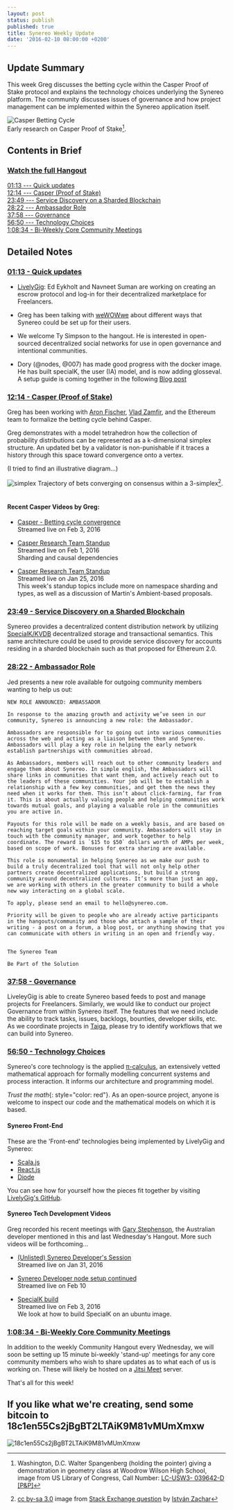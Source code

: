 ```yaml
---
layout: post
status: publish
published: true
title: Synereo Weekly Update
date: '2016-02-10 08:00:00 +0200'
---
```


## Update Summary

This week Greg discusses the betting cycle within the Casper Proof of Stake protocol and explains the technology choices underlying the Synereo platform. The community discusses issues of governance and how project management can be implemented within the Synereo application itself.

![Casper Betting Cycle](http://cdn.loc.gov/service/pnp/fsa/8d41000/8d41400/8d41412r.jpg)<br>
Early research on Casper Proof of Stake[^1].

## Contents in Brief

### [Watch the full Hangout](https://youtu.be/2x9X-wVvarQ)

[01:13 --- Quick updates](https://youtu.be/2x9X-wVvarQ?t=1m13s)<br>
[12:14 --- Casper (Proof of Stake)](https://youtu.be/2x9X-wVvarQ?t=744)<br>
[23:49 --- Service Discovery on a Sharded Blockchain](https://youtu.be/2x9X-wVvarQ?t=23m49s)<br>
[28:22 --- Ambassador Role](https://youtu.be/2x9X-wVvarQ?t=28m22s)<br>
[37:58 --- Governance](https://youtu.be/2x9X-wVvarQ?t=37m58s)<br>
[56:50 --- Technology Choices](https://youtu.be/2x9X-wVvarQ?t=56m50s)<br>
[1:08:34 - Bi-Weekly Core Community Meetings](https://youtu.be/2x9X-wVvarQ?t=1h08m34s)<br>

## Detailed Notes

### [01:13 - Quick updates](https://youtu.be/2x9X-wVvarQ?t=1m13s)

* [LivelyGig](http://livelygig.com/): Ed Eykholt and Navneet Suman
 are working on creating an escrow protocol and log-in for their decentralized marketplace for Freelancers.

* Greg has been talking with [weWOWwe](http://wewowwe.com) about different ways that Synereo could be set up for their users.

* We welcome Ty Simpson to the hangout. He is interested in open-sourced decentralized social networks for use in open governance and intentional communities.

* Dory (@nodes, @007) has made good progress with the docker image. He has built specialK, the user (IA) model, and is now adding glosseval. A setup guide is coming together in the following [Blog post](https://discuss.synereo.com/t/node-testing-setup-guide/66358)

### [12:14 - Casper (Proof of Stake)](https://youtu.be/2x9X-wVvarQ?t=744)<br>
Greg has been working with [Aron Fischer](https://twitter.com/mathsguy), [Vlad Zamfir](https://twitter.com/VladZamfir), and the Ethereum team to formalize the betting cycle behind Casper.

Greg demonstrates with a model tetrahedron how the collection of probability distributions can be represented as a k-dimensional simplex structure. An updated bet by a validator is non-punishable if it traces a history through this space toward convergence onto a vertex.

(I tried to find an illustrative diagram...)

![simplex](http://i.stack.imgur.com/6fESJ.png)
Trajectory of bets converging on consensus within a 3-simplex[^2].
<br><br>

#### Recent Casper Videos by Greg:

* [Casper - Betting cycle convergence](https://youtu.be/la45Qu20nX0)<br>
Streamed live on Feb 3, 2016

* [Casper Research Team Standup](https://youtu.be/2WulGGVIRcs)<br>
Streamed live on Feb 1, 2016<br>
Sharding and causal dependencies

* [Casper Research Team Standup](https://youtu.be/adunESrJTSk)<br>
Streamed live on Jan 25, 2016<br>
This week's standup topics include more on namespace sharding and types, as well as a discussion of Martin's Ambient-based proposals.

### [23:49 - Service Discovery on a Sharded Blockchain](https://youtu.be/2x9X-wVvarQ?t=23m49s)

Synereo provides a decentralized content distribution network by utilizing [SpecialK/KVDB](http://blog.synereo.com/2015/03/17/specialk-kvdb/) decentralized storage and transactional semantics. This same architecture could be used to provide service discovery for accounts residing in a sharded blockchain such as that proposed for Ethereum 2.0.

### [28:22 - Ambassador Role](https://youtu.be/2x9X-wVvarQ?t=28m22s)

Jed presents a new role available for outgoing community members wanting to help us out:

~~~
NEW ROLE ANNOUNCED: AMBASSADOR 

In response to the amazing growth and activity we’ve seen in our community, Synereo is announcing a new role: the Ambassador. 

Ambassadors are responsible for to going out into various communities across the web and acting as a liaison between them and Synereo. Ambassadors will play a key role in helping the early network establish partnerships with communities abroad.  

As Ambassadors, members will reach out to other community leaders and engage them about Synereo. In simple english, the Ambassadors will share links in communities that want them, and actively reach out to the leaders of these communities. Your job will be to establish a relationship with a few key communities, and get them the news they need when it works for them. This isn’t about click-farming, far from it. This is about actually valuing people and helping communities work towards mutual goals, and playing a valuable role in the communities you are active in. 

Payouts for this role will be made on a weekly basis, and are based on reaching target goals within your community. Ambassadors will stay in touch with the community manager, and work together to help coordinate. The reward is `$15 to $50` dollars worth of AMPs per week, based on scope of work. Bonuses for extra sharing are available. 

This role is monumental in helping Synereo as we make our push to build a truly decentralized tool that will not only help other partners create decentralized applications, but build a strong community around decentralized cultures. It’s more than just an app, we are working with others in the greater community to build a whole new way interacting on a global scale. 

To apply, please send an email to hello@synereo.com.

Priority will be given to people who are already active participants in the hangouts/community and those who attach a sample of their writing - a post on a forum, a blog post, or anything showing that you can communicate with others in writing in an open and friendly way. 


The Synereo Team

Be Part of the Solution
~~~

### [37:58 - Governance](https://youtu.be/2x9X-wVvarQ?t=37m58s)

LiveleyGig is able to create Synereo based feeds to post and manage projects for Freelancers. Similarly, we would like to conduct our project Governance from within Synereo itself. The features that we need include the ability to track tasks, issues, backlogs, bounties, developer skills, etc. As we coordinate projects in [Taiga](https://tree.taiga.io/project/synereo-synpm/wiki/home), please try to identify workflows that we can build into Synereo.

### [56:50 - Technology Choices](https://youtu.be/2x9X-wVvarQ?t=56m50s)

Synereo's core technology is the applied [π-calculus](π-calculus), an extensively vetted mathematical approach for formally modelling concurrent systems and process interaction. It informs our architecture and programming model. 

*Trust the math*{: style="color: red"}. As an open-source project, anyone is welcome to inspect our code and the mathematical models on which it is based.

#### Synereo Front-End
These are the 'Front-end' technologies being implemented by LivelyGig and Synereo: 

* [Scala.js](http://www.scala-js.org/)
* [React.js](https://facebook.github.io/react/)
* [Diode](https://github.com/ochrons/diode)

You can see how for yourself how the pieces fit together by visiting [LivelyGig's GitHub](https://github.com/LivelyGig/ProductWebUI/tree/master/ProductWebScalaReact).

#### Synereo Tech Development Videos
Greg recorded his recent meetings with [Gary Stephenson](https://plus.google.com/110716450918614417772), the Australian developer mentioned in this and last Wednesday's Hangout. More such videos will be forthcoming...

* [(Unlisted) Synereo Developer's Session](https://youtu.be/vLEXoi1wSbI)<br>
Streamed live on Jan 31, 2016

* [Synereo Developer node setup continued](https://youtu.be/4ieXoBeWoIs)<br>
Streamed live on Feb 10

* [SpecialK build](https://youtu.be/YXj5IWZk9PM)<br>
Streamed live on Feb 3, 2016<br>
We look at how to build SpecialK on an ubuntu image.

### [1:08:34 - Bi-Weekly Core Community Meetings](https://youtu.be/2x9X-wVvarQ?t=1h08m34s)

In addition to the weekly Community Hangout every Wednesday, we will soon be setting up 15 minute bi-weekly 'stand-up' meetings for any core community members who wish to share updates as to what each of us is working on. These will likely be hosted on a [Jitsi Meet](https://jitsi.org/Projects/JitsiMeet) server.

That's all for this week!

## If you like what we're creating, send some bitcoin to 18c1en55Cs2jBgBT2LTAiK9M81vMUmXmxw
![18c1en55Cs2jBgBT2LTAiK9M81vMUmXmxw](http://i.imgur.com/jlHprSv.jpg)

[^1]:Washington, D.C. Walter Spangenberg (holding the pointer) giving a demonstration in geometry class at Woodrow Wilson High School, image from US Library of Congress, Call Number: [LC-USW3- 039642-D [P&P]](http://www.loc.gov/pictures/item/owi2001037245/PP/)

[^2]:[cc by-sa 3.0](https://creativecommons.org/licenses/by-sa/3.0/) image from [Stack Exchange question](http://mathematica.stackexchange.com/questions/2099/plotting-a-set-of-trajectories-not-a-vector-field-in-3d) by [István Zachar](http://mathematica.stackexchange.com/users/89/istv%C3%A1n-zachar)
